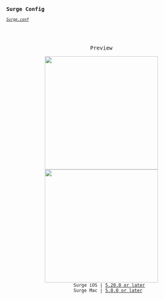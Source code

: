 <samp><b>Surge Config</b></samp>

<sub><em>[`Surge.conf`](./Surge.conf)</em></sub>

<br>
<br>
<p align="center"><samp>Preview</samp></p>

<p align="center">
<img width="300" src="https://user-images.githubusercontent.com/37773107/230696314-c846f114-3a3c-4d04-8761-ae2eed8a53f8.PNG" />
<img width="300" src="https://user-images.githubusercontent.com/37773107/230696319-0c1ddb22-9907-41fe-8ce4-bc110adfdbf0.PNG" />
<br>
<sub><samp>&nbsp;&nbsp;&nbsp;&nbsp;&nbsp;&nbsp;Surge iOS | <a href="https://apps.apple.com/app/surge-5/id1442620678">5.20.0 or later</a><br>
&nbsp;&nbsp;&nbsp;&nbsp;&nbsp;&nbsp;&nbsp;&nbsp;&nbsp;&nbsp;&nbsp;Surge Mac | <a href="https://kb.nssurge.com/surge-knowledge-base/v/zh/release-notes/surge-mac-5">5.0.0 or later</a>&nbsp;&nbsp;&nbsp;&nbsp;&nbsp;&nbsp;</samp></sub>
</p>

<br>
